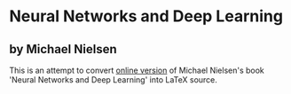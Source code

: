 # Neural Networks and Deep Learning
## by Michael Nielsen
This is an attempt to convert [online version](http://neuralnetworksanddeeplearning.com) of Michael Nielsen's book 'Neural Networks and Deep Learning' into LaTeX source.
